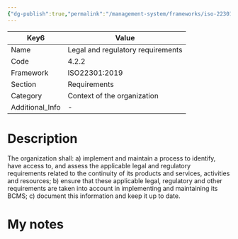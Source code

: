 ```yaml
---
{"dg-publish":true,"permalink":"/management-system/frameworks/iso-22301-2019/iso-22301-2019-4-2-2/","tags":["requirement"],"noteIcon":"1"}
---
```



<div><table class="dataview table-view-table"><thead class="table-view-thead"><tr class="table-view-tr-header"><th class="table-view-th"><span>Key</span><span class="dataview small-text">6</span></th><th class="table-view-th"><span>Value</span></th></tr></thead><tbody class="table-view-tbody"><tr><td><span>Name</span></td><td><span>Legal and regulatory requirements</span></td></tr><tr><td><span>Code</span></td><td><span>4.2.2</span></td></tr><tr><td><span>Framework</span></td><td><span>ISO22301:2019</span></td></tr><tr><td><span>Section</span></td><td><span>Requirements</span></td></tr><tr><td><span>Category</span></td><td><span>Context of the organization</span></td></tr><tr><td><span>Additional_Info</span></td><td><span>-</span></td></tr></tbody></table></div>

# Description

The organization shall: a) implement and maintain a process to identify, have access to, and assess the applicable legal and regulatory requirements related to the continuity of its products and services, activities and resources; b) ensure that these applicable legal, regulatory and other requirements are taken into account in implementing and maintaining its BCMS; c) document this information and keep it up to date. 

# My notes
